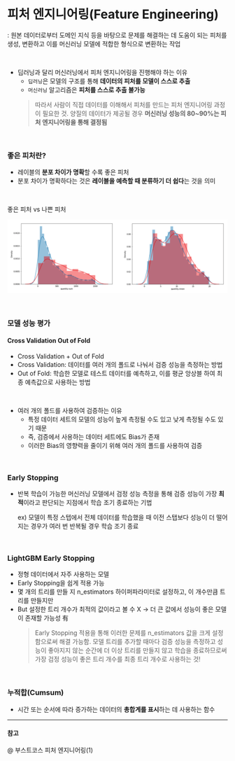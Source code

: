 # 피처 엔지니어링(Feature Engineering)
: 원본 데이터로부터 도메인 지식 등을 바탕으로 문제를 해결하는 데 도움이 되는 피처를 생성, 변환하고 이를 머신러닝 모델에 적합한 형식으로 변환하는 작업 

<br>

- 딥러닝과 달리 머신러닝에서 피처 엔지니어링을 진행해야 하는 이유
  - `딥러닝`은 모델의 구조를 통해 **데이터의 피처를 모델이 스스로 추출**
  - `머신러닝` 알고리즘은 **피처를 스스로 추출 불가능** 
  > 따라서 사람이 직접 데이터를 이해해서 피처를 만드는 피처 엔지니어링 과정이 필요한 것. 양질의 데이터가 제공될 경우 **머신러닝 성능의 80~90%는 피처 엔지니어링을 통해 결정됨**

<br>

### 좋은 피처란? 

- 레이블의 **분포 차이가 명확**할 수록 좋은 피처
- 분포 차이가 명확하다는 것은 **레이블을 예측할 때 분류하기 더 쉽다**는 것을 의미

<br>

좋은 피처 vs 나쁜 피처 

![](./Image/피처.png)

<br>

### 모델 성능 평가 

#### Cross Validation Out of Fold 
- Cross Validation + Out of Fold 
- Cross Validation: 데이터를 여러 개의 폴드로 나눠서 검증 성능을 측정하는 방법 
- Out of Fold: 학습한 모델로 테스트 데이터를 예측하고, 이를 평균 앙상블 하여 최종 예측값으로 사용하는 방법 

<br>

- 여러 개의 폴드를 사용하여 검증하는 이유
  - 특정 데이터 세트의 모델의 성능이 높게 측정될 수도 있고 낮게 측정될 수도 있기 때문 
  - 즉, 검증에서 사용하는 데이터 세트에도 Bias가 존재 
  - 이러한 Bias의 영향력을 줄이기 위해 여러 개의 폴드를 사용하여 검증 

<br> 

### Early Stopping 
- 반복 학습이 가능한 머신러닝 모델에서 검정 성능 측정을 통해 검증 성능이 가장 **최적**이라고 판단되는 지점에서 학습 조기 종료하는 기법 

    ex) 모델이 특정 스텝에서 전체 데이터를 학습했을 때 이전 스탭보다 성능이 더 떨어지는 경우가 여러 번 반복될 경우 학습 조기 종료 

<br>

### LightGBM Early Stopping 
- 정형 데이터에서 자주 사용하는 모델 
- Early Stopping을 쉽게 적용 가능 
- 몇 개의 트리를 만들 지 n_estimators 하이퍼파라미터로 설정하고, 이 개수만큼 트리를 만들지만 
- But 설정한 트리 개수가 최적의 값이라고 볼 수 X -> 더 큰 값에서 성능이 좋은 모델이 존재할 가능성 有
  > Early Stopping 적용을 통해 이러한 문제를 n_estimators 값을 크게 설정함으로써 해결 가능함. 모델 트리를 추가할 때마다 검증 성능을 측정하고 성능이 좋아지지 않는 순간에 더 이상 트리를 만들지 않고 학습을 종료하므로써 가장 검정 성능이 좋은 트리 개수를 최종 트리 개수로 사용하는 것! 

<br>

### 누적합(Cumsum)
- 시간 또는 순서에 따라 증가하는 데이터의 **총합계를 표시**하는 데 사용하는 함수 

---
#### 참고 
@ 부스트코스 피처 엔지니어링(1)